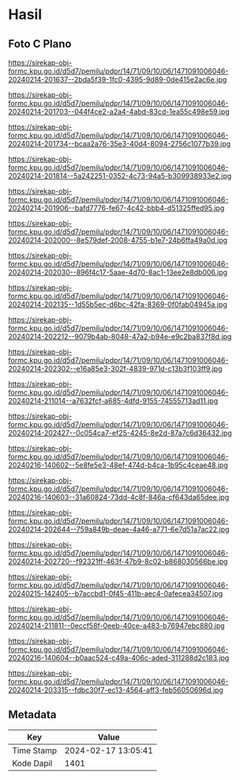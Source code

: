 # Hasil

## Foto C Plano

https://sirekap-obj-formc.kpu.go.id/d5d7/pemilu/pdpr/14/71/09/10/06/1471091006046-20240214-201637--2bda5f39-1fc0-4395-9d89-0de415e2ac6e.jpg

https://sirekap-obj-formc.kpu.go.id/d5d7/pemilu/pdpr/14/71/09/10/06/1471091006046-20240214-201703--044f4ce2-a2a4-4abd-83cd-1ea55c498e59.jpg

https://sirekap-obj-formc.kpu.go.id/d5d7/pemilu/pdpr/14/71/09/10/06/1471091006046-20240214-201734--bcaa2a76-35e3-40d4-8094-2756c1077b39.jpg

https://sirekap-obj-formc.kpu.go.id/d5d7/pemilu/pdpr/14/71/09/10/06/1471091006046-20240214-201814--5a242251-0352-4c73-94a5-b309938933e2.jpg

https://sirekap-obj-formc.kpu.go.id/d5d7/pemilu/pdpr/14/71/09/10/06/1471091006046-20240214-201906--bafd7776-fe67-4c42-bbb4-d51325ffed95.jpg

https://sirekap-obj-formc.kpu.go.id/d5d7/pemilu/pdpr/14/71/09/10/06/1471091006046-20240214-202000--8e579def-2008-4755-b1e7-24b6ffa49a0d.jpg

https://sirekap-obj-formc.kpu.go.id/d5d7/pemilu/pdpr/14/71/09/10/06/1471091006046-20240214-202030--896f4c17-5aae-4d70-8ac1-13ee2e8db006.jpg

https://sirekap-obj-formc.kpu.go.id/d5d7/pemilu/pdpr/14/71/09/10/06/1471091006046-20240214-202135--1d55b5ec-d6bc-42fa-8369-0f0fab04945a.jpg

https://sirekap-obj-formc.kpu.go.id/d5d7/pemilu/pdpr/14/71/09/10/06/1471091006046-20240214-202212--9079b4ab-8048-47a2-b94e-e9c2ba837f8d.jpg

https://sirekap-obj-formc.kpu.go.id/d5d7/pemilu/pdpr/14/71/09/10/06/1471091006046-20240214-202302--e16a85e3-302f-4839-971d-c13b3f103ff9.jpg

https://sirekap-obj-formc.kpu.go.id/d5d7/pemilu/pdpr/14/71/09/10/06/1471091006046-20240214-211014--a7632fcf-a685-4dfd-9155-74555713ad11.jpg

https://sirekap-obj-formc.kpu.go.id/d5d7/pemilu/pdpr/14/71/09/10/06/1471091006046-20240214-202427--0c054ca7-ef25-4245-8e2d-87a7c6d36432.jpg

https://sirekap-obj-formc.kpu.go.id/d5d7/pemilu/pdpr/14/71/09/10/06/1471091006046-20240216-140602--5e8fe5e3-48ef-474d-b4ca-1b95c4ceae48.jpg

https://sirekap-obj-formc.kpu.go.id/d5d7/pemilu/pdpr/14/71/09/10/06/1471091006046-20240216-140603--31a60824-73dd-4c8f-846a-cf643da65dee.jpg

https://sirekap-obj-formc.kpu.go.id/d5d7/pemilu/pdpr/14/71/09/10/06/1471091006046-20240214-202644--759a849b-deae-4a46-a771-6e7d51a7ac22.jpg

https://sirekap-obj-formc.kpu.go.id/d5d7/pemilu/pdpr/14/71/09/10/06/1471091006046-20240214-202720--f92321ff-463f-47b9-8c02-b868030566be.jpg

https://sirekap-obj-formc.kpu.go.id/d5d7/pemilu/pdpr/14/71/09/10/06/1471091006046-20240215-142405--b7accbd1-0f45-411b-aec4-0afecea34507.jpg

https://sirekap-obj-formc.kpu.go.id/d5d7/pemilu/pdpr/14/71/09/10/06/1471091006046-20240214-211811--0eccf58f-0eeb-40ce-a483-b76947ebc880.jpg

https://sirekap-obj-formc.kpu.go.id/d5d7/pemilu/pdpr/14/71/09/10/06/1471091006046-20240216-140604--b0aac524-c49a-406c-aded-311288d2c183.jpg

https://sirekap-obj-formc.kpu.go.id/d5d7/pemilu/pdpr/14/71/09/10/06/1471091006046-20240214-203315--fdbc30f7-ec13-4564-aff3-feb56050696d.jpg


## Metadata

| Key        | Value               |
| ---------- | ------------------- |
| Time Stamp | 2024-02-17 13:05:41 |
| Kode Dapil | 1401                |



